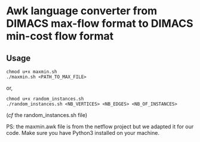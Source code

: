 # Awk language converter from DIMACS max-flow format to DIMACS min-cost flow format

## Usage

```shell
chmod u+x maxmin.sh
./maxmin.sh <PATH_TO_MAX_FILE>
```

or,

```shell
chmod u+x random_instances.sh
./random_instances.sh <NB_VERTICES> <NB_EDGES> <NB_OF_INSTANCES>
```

(*cf* the random_instances.sh file)

PS: the maxmin.awk file is from the netflow project but we adapted it for our code.
Make sure you have Python3 installed on your machine.
